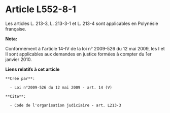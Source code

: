 # Article L552-8-1

Les articles L. 213-3, L. 213-3-1 et L. 213-4 sont applicables en Polynésie française.

**Nota:**

Conformément à l'article 14-IV de la loi n° 2009-526 du 12 mai 2009, les I et II sont applicables aux demandes en justice
formées à compter du 1er janvier 2010.

**Liens relatifs à cet article**

	**Créé par**:

	  - Loi n°2009-526 du 12 mai 2009 - art. 14 (V)

	**Cite**:

	  - Code de l'organisation judiciaire - art. L213-3
